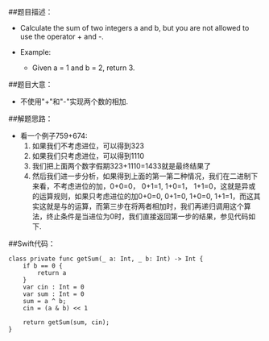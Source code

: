 ##题目描述：

- Calculate the sum of two integers a and b, but you are not allowed to use the operator + and -.

- Example:
    - Given a = 1 and b = 2, return 3.
    
##题目大意：

- 不使用"+"和"-"实现两个数的相加.

##解题思路：

- 看一个例子759+674:
    1. 如果我们不考虑进位，可以得到323
    2. 如果我们只考虑进位，可以得到1110
    3. 我们把上面两个数字假期323+1110=1433就是最终结果了
    4. 然后我们进一步分析，如果得到上面的第一第二种情况，我们在二进制下来看，不考虑进位的加，0+0=0， 0+1=1, 1+0=1， 1+1=0，这就是异或的运算规则，如果只考虑进位的加0+0=0, 0+1=0, 1+0=0, 1+1=1，而这其实这就是与的运算，而第三步在将两者相加时，我们再递归调用这个算法，终止条件是当进位为0时，我们直接返回第一步的结果，参见代码如下.
    
##Swift代码：

    class private func getSum(_ a: Int, _ b: Int) -> Int {
        if b == 0 {
            return a
        }
        var cin : Int = 0
        var sum : Int = 0
        sum = a ^ b;
        cin = (a & b) << 1
        
        return getSum(sum, cin);
    }

